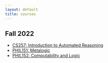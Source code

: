 ```yaml
---
layout: default
title: courses
---
```


## Fall 2022
- [CS257: Introduction to Automated Reasoning](https://explorecourses.stanford.edu/search?q=CS257)
- [PHIL151: Metalogic](https://explorecourses.stanford.edu/search?q=PHIL151)
- [PHIL152: Computability and Logic](https://explorecourses.stanford.edu/search?q=PHIL152)
